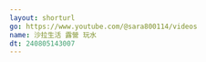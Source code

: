 ```yaml
---
layout: shorturl
go: https://www.youtube.com/@sara800114/videos
name: 沙拉生活 露營 玩水
dt: 240805143007
---
```

